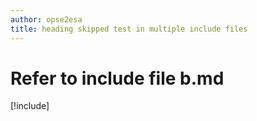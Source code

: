 ```yaml
---
author: opse2esa
title: heading skipped test in multiple include files
---
```


# Refer to include file b.md
[!include[](includes/HeadingSkipped-b.md)]
